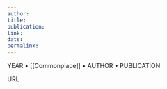 ```yaml
---
author: 
title: 
publication: 
link: 
date: 
permalink: 
---
```


YEAR • [[Commonplace]] • AUTHOR • PUBLICATION

URL